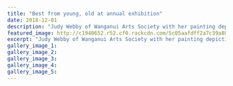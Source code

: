 ```yaml
---
title: "Best from young, old at annual exhibition"
date: 2018-12-01
description: "Judy Webby of Wanganui Arts Society with her painting depicting an old barn on the O'Leary farm..."
featured_image: http://c1940652.r52.cf0.rackcdn.com/5c05aafdff2a7c39a8000f23/Judy-Webby-2-dec-chron.jpg
excerpt: "Judy Webby of Wanganui Arts Society with her painting depicting an old barn on the O'Leary farm."
gallery_image_1: 
gallery_image_2: 
gallery_image_3: 
gallery_image_4: 
gallery_image_5: 
---
```

